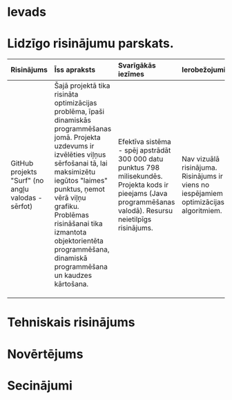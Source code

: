 # Ievads 
# Lidzīgo risinājumu parskats.
| Risinājums                                      | Īss apraksts                                                                                                                                                     | Svarīgākās iezīmes                                                                                                                                                  | Ierobežojumi                                                                           | Saite uz projektu                           |
| :---------------------------------------------- | :--------------------------------------------------------------------------------------------------------------------------------------------------------------- | :----------------------------------------------------------------------------------------------------------------------------------------------------------------- | :------------------------------------------------------------------------------------- | :------------------------------------------: |
| GitHub projekts "Surf" (no angļu valodas - sērfot) | Šajā projektā tika risināta optimizācijas problēma, īpaši dinamiskās programmēšanas jomā. Projekta uzdevums ir izvēlēties viļņus sērfošanai tā, lai maksimizētu iegūtos "laimes" punktus, ņemot vērā viļņu grafiku. Problēmas risināšanai tika izmantota objektorientēta programmēšana, dinamiskā programmēšana un kaudzes kārtošana. | Efektīva sistēma - spēj apstrādāt 300 000 datu punktus 798 milisekundēs. Projekta kods ir pieejams (Java programmēšanas valodā). Resursu neietilpīgs risinājums.   | Nav vizuālā risinājuma. Risinājums ir viens no iespējamiem optimizācijas algoritmiem. | [GitHub projekts "Surf"](https://github.com/nhays89/Surf) |
|                                                  |                                                                                                                                                                  |                                                                                                                                                                   |                                                                                       |                                             |
|                                                  |                                                                                                                                                                  |                                                                                                                                                                   |                                                                                       |                                             |
|                                                  |                                                                                                                                                                  |                                                                                                                                                                   |                                                                                       |                                             |


# Tehniskais risinājums
# Novērtējums 
# Secinājumi
